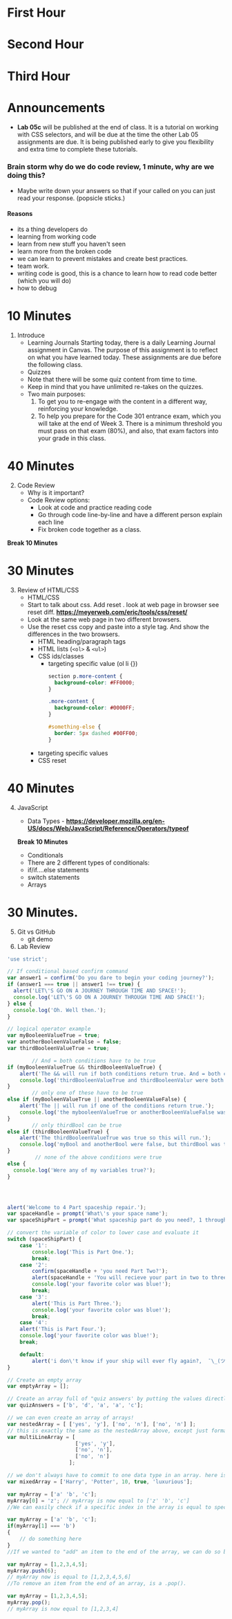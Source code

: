 # First Hour


# Second Hour



# Third Hour





# Announcements
- **Lab 05c** will be published at the end of class. It is a tutorial on working with CSS selectors, and will be due at the time the other Lab 05 assignments are due. It is being published early to give you flexibility and extra time to complete these tutorials.


### Brain storm why do we do code review, 1 minute, why are we doing this? 
- Maybe write down your answers so that if your called on you can just read your response. (popsicle sticks.)

#### Reasons 
- its a thing developers do
- learning from working code
- learn from new stuff you haven't seen
- learn more from the broken code
- we can learn to prevent mistakes and create best practices. 
- team work. 
- writing code is good, this is a chance to learn how to read code better (which you will do)
- how to debug

# 10 Minutes
1. Introduce
   - Learning Journals  Starting today, there is a daily Learning Journal assignment in      Canvas. The purpose of this assignment is to reflect on what you have learned today. These assignments are due before the following class.
   - Quizzes
   - Note that there will be some quiz content from time to time. 
   - Keep in mind that you have unlimited re-takes on the quizzes.
   - Two main purposes:
      1. To get you to re-engage with the content in a different way, reinforcing your knowledge.
      1. To help you prepare for the Code 301 entrance exam, which you will take at the end of Week 3. There is a minimum threshold you must pass on that exam (80%), and also, that exam factors into your grade in this class.

# 40 Minutes
2. Code Review
    - Why is it important?
    - Code Review options:
      - Look at code and practice reading code
      - Go through code line-by-line and have a different person explain each line
      - Fix broken code together as a class.

**Break 10 Minutes**

# 30 Minutes
3. Review of HTML/CSS
   - HTML/CSS
   - Start to talk about css.  Add reset . look at web page in browser see reset diff.
   **https://meyerweb.com/eric/tools/css/reset/**
   - Look at the same web page in two different browsers. 
   - Use the reset css copy and paste into a style tag. And show the differences in the two browsers. 
     - HTML heading/paragraph tags
     - HTML lists (`<ol>` & `<ul>`)
     - CSS ids/classes
        * targeting specific value (ol li {})
          ```css
          section p.more-content {
            background-color: #FF0000;
          }

          .more-content {
            background-color: #0000FF;
          }

          #something-else {
            border: 5px dashed #00FF00;
          }

          ```
     - targeting specific values
     - CSS reset

# 40 Minutes
4. JavaScript
   - Data Types - **https://developer.mozilla.org/en-US/docs/Web/JavaScript/Reference/Operators/typeof**

   **Break 10 Minutes**

   - Conditionals
    * There are 2 different types of conditionals:
    * if/if....else statements
    * switch statements

   - Arrays

# 30 Minutes. 
5. Git vs GitHub
   - git demo
6. Lab Review


```js 
'use strict';

// If conditional based confirm command
var answer1 = confirm('Do you dare to begin your coding journey?');
if (answer1 === true || answer1 !== true) {
  alert('LET\'S GO ON A JOURNEY THROUGH TIME AND SPACE!');
  console.log('LET\'S GO ON A JOURNEY THROUGH TIME AND SPACE!');
} else {
  console.log('Oh. Well then.');
}

// logical operator example
var myBooleenValueTrue = true;
var anotherBooleenValueFalse = false;
var thirdBooleenValueTrue = true;

        // And = both conditions have to be true
if (myBooleenValueTrue && thirdBooleenValueTrue) {
    alert('The && will run if both conditions return true. And = both conditions have to be true');
    console.log('thirdBooleenValueTrue and thirdBooleenValur were both true')
} 
        // only one of these have to be true
else if (myBooleenValueTrue || anotherBooleenValueFalse) {
    alert('The || will run if one of the conditions return true.');
    console.log('the mybooleenValueTrue or anotherBooleenValueFalse was true!');
} 
        // only thirdBool can be true
else if (thirdBooleenValueTrue) {
    alert('The thirdBooleenValueTrue was true so this will run.');
    console.log('myBool and anotherBool were false, but thirdBool was true.');
} 
         // none of the above conditions were true
else {
  console.log('Were any of my variables true?');
}




alert('Welcome to 4 Part spaceship repair.');
var spaceHandle = prompt('What\'s your space name');
var spaceShipPart = prompt('What spaceship part do you need?, 1 through 4');

// convert the variable of color to lower case and evaluate it
switch (spaceShipPart) {
    case '1':
        console.log('This is Part One.');
        break;
    case '2':
        confirm(spaceHandle + 'you need Part Two?');
        alert(spaceHandle + 'You will recieve your part in two to three light years.');
        console.log('your favorite color was blue!');
        break;
    case '3':
        alert('This is Part Three.');
        console.log('your favorite color was blue!');
        break;
    case '4':
    alert('This is Part Four.');
    console.log('your favorite color was blue!');
    break;

    default:
        alert('i don\'t know if your ship will ever fly again?,  ¯\_(ツ)_/¯');
}


```





```js
// Create an empty array
var emptyArray = [];

// Create an array full of "quiz answers' by putting the values directly into a new array
var quizAnswers = ['b', 'd', 'a', 'a', 'c'];

// we can even create an array of arrays!
var nestedArray = [ ['yes', 'y'], ['no', 'n'], ['no', 'n'] ];
// this is exactly the same as the nestedArray above, except just formatted slightly different.
var multiLineArray = [
                      ['yes', 'y'],
                      ['no', 'n'],
                      ['no', 'n']
                    ];

// we don't always have to commit to one data type in an array. here is an example of a mixed data type array.
var mixedArray = ['Harry', 'Potter', 10, true, 'luxurious'];

```

```js
var myArray = ['a' 'b', 'c'];
myArray[0] = 'z'; // myArray is now equal to ['z' 'b', 'c']
//We can easily check if a specific index in the array is equal to specific value

var myArray = ['a' 'b', 'c'];
if(myArray[1] === 'b')
{
    // do something here
}
//If we wanted to "add" an item to the end of the array, we can do so by the .push() method.

var myArray = [1,2,3,4,5];
myArray.push(6);
// myArray now is equal to [1,2,3,4,5,6]
//To remove an item from the end of an array, is a .pop().

var myArray = [1,2,3,4,5];
myArray.pop();
// myArray is now equal to [1,2,3,4]
```

